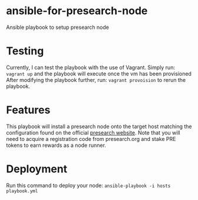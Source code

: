 # ansible-for-presearch-node
Ansible playbook to setup presearch node

# Testing
Currently, I can test the playbook with the use of Vagrant. Simply run:
`vagrant up`
and the playbook will execute once the vm has been provisioned
After modifying the playbook further, run:
`vagrant provoision` 
to rerun the playbook.

# Features
This playbook will install a presearch node onto the target host matching the configuration found on the official [presearch website](https://docs.presearch.org/nodes/setup). Note that you will need to acquire a registration code from presearch.org and stake PRE tokens to earn rewards as a node runner.

# Deployment
Run this command to deploy your node:
`ansible-playbook -i hosts playbook.yml`
